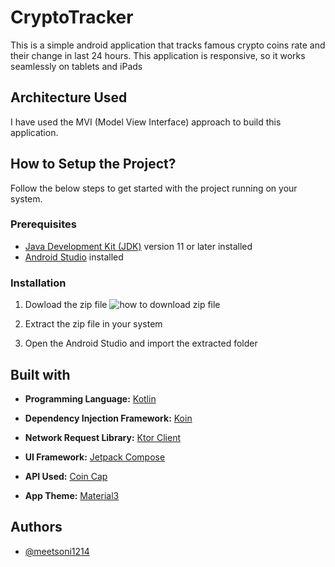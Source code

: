 
# CryptoTracker 

This is a simple android application that tracks famous crypto coins rate and their change in last 24 hours. This application is responsive, so it works seamlessly on tablets and iPads


## Architecture Used

I have used the MVI (Model View Interface) approach to build this application. 

## How to Setup the Project?

Follow the below steps to get started with the project running on your system. 

### Prerequisites

- [Java Development Kit (JDK)](https://www.oracle.com/in/java/technologies/downloads/) version 11 or later installed
- [Android Studio](https://developer.android.com/studio) installed

### Installation

1. Dowload the zip file 
![how to download zip file](https://www.guru99.com/images/3/download-files-from-github-9.png)

2. Extract the zip file in your system

3. Open the Android Studio and import the extracted folder


## Built with

- **Programming Language:** [Kotlin](https://kotlinlang.org/)

- **Dependency Injection Framework:** [Koin](https://insert-koin.io/)

- **Network Request Library:** [Ktor Client](https://ktor.io/docs/client-requests.html)

- **UI Framework:** [Jetpack Compose](https://developer.android.com/compose)

- **API Used:** [Coin Cap](https://docs.coincap.io/)

- **App Theme:** [Material3](https://material-foundation.github.io/material-theme-builder/)

## Authors

- [@meetsoni1214](https://github.com/meetsoni1214/)

